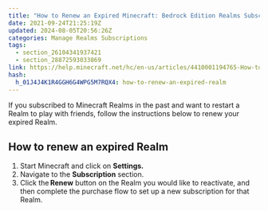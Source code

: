```yaml
---
title: "How to Renew an Expired Minecraft: Bedrock Edition Realms Subscription"
date: 2021-09-24T21:25:19Z
updated: 2024-08-05T20:56:26Z
categories: Manage Realms Subscriptions
tags:
  - section_26104341937421
  - section_28872593033869
link: https://help.minecraft.net/hc/en-us/articles/4410001194765-How-to-Renew-an-Expired-Minecraft-Bedrock-Edition-Realms-Subscription
hash:
  h_01J4J4K1R4GGH6G4WPG5M7RQX4: how-to-renew-an-expired-realm
---
```


If you subscribed to Minecraft Realms in the past and want to restart a Realm to play with friends, follow the instructions below to renew your expired Realm.

## How to renew an expired Realm

1.  Start Minecraft and click on **Settings.**
2.  Navigate to the **Subscription** section. 
3.  Click the **Renew** button on the Realm you would like to reactivate, and then complete the purchase flow to set up a new subscription for that Realm.

